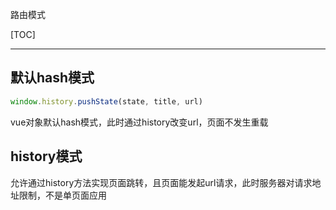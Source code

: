 路由模式

[TOC]

***

## 默认hash模式

```js
window.history.pushState(state, title, url)
```

vue对象默认hash模式，此时通过history改变url，页面不发生重载

## history模式

允许通过history方法实现页面跳转，且页面能发起url请求，此时服务器对请求地址限制，不是单页面应用

